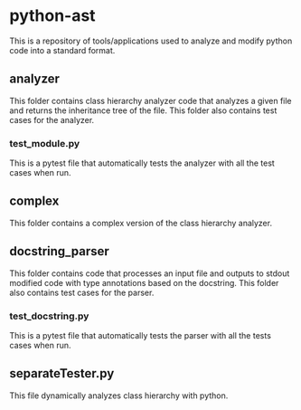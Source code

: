 # python-ast
This is a repository of tools/applications used to analyze and modify python code into a standard format. 

## analyzer
This folder contains class hierarchy analyzer code that analyzes a given file and returns the inheritance tree of the file.
This folder also contains test cases for the analyzer.
### test_module.py
This is a pytest file that automatically tests the analyzer with all the test cases when run.

## complex
This folder contains a complex version of the class hierarchy analyzer.

## docstring_parser
This folder contains code that processes an input file and outputs to stdout modified code with type annotations based on the docstring.
This folder also contains test cases for the parser.
### test_docstring.py
This is a pytest file that automatically tests the parser with all the tests cases when run.

## separateTester.py
This file dynamically analyzes class hierarchy with python.
